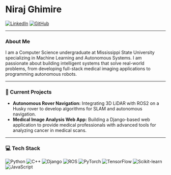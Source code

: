 # Niraj Ghimire

[![LinkedIn](https://img.shields.io/badge/LinkedIn-Connect-blue?style=for-the-badge&logo=linkedin)](https://www.linkedin.com/in/nirajghimire/)
[![GitHub](https://img.shields.io/badge/GitHub-Follow-green?style=for-the-badge&logo=github)](https://github.com/nirazghimire)

---

### About Me
I am a Computer Science undergraduate at Mississippi State University specializing in Machine Learning and Autonomous Systems. I am passionate about building intelligent systems that solve real-world problems, from developing full-stack medical imaging applications to programming autonomous robots.

---

### 🔭 Current Projects

* **Autonomous Rover Navigation:** Integrating 3D LiDAR with ROS2 on a Husky rover to develop algorithms for SLAM and autonomous navigation.
* **Medical Image Analysis Web App:** Building a Django-based web application to provide medical professionals with advanced tools for analyzing cancer in medical scans.

---

### 💻 Tech Stack

![Python](https://img.shields.io/badge/Python-3776AB?style=for-the-badge&logo=python&logoColor=white)
![C++](https://img.shields.io/badge/C%2B%2B-00599C?style=for-the-badge&logo=c%2B%2B&logoColor=white)
![Django](https://img.shields.io/badge/Django-092E20?style=for-the-badge&logo=django&logoColor=white)
![ROS](https://img.shields.io/badge/ROS-22314E?style=for-the-badge&logo=ros&logoColor=white)
![PyTorch](https://img.shields.io/badge/PyTorch-EE4C2C?style=for-the-badge&logo=pytorch&logoColor=white)
![TensorFlow](https://img.shields.io/badge/TensorFlow-FF6F00?style=for-the-badge&logo=tensorflow&logoColor=white)
![Scikit-learn](https://img.shields.io/badge/scikit--learn-%23F7931E.svg?style=for-the-badge&logo=scikit-learn&logoColor=white)
![JavaScript](https://img.shields.io/badge/JavaScript-F7DF1E?style=for-the-badge&logo=javascript&logoColor=black)
